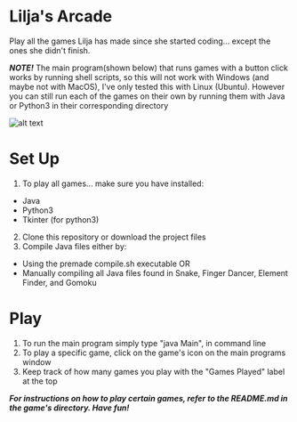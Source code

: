 # Lilja's Arcade
Play all the games Lilja has made since she started coding... except the ones she didn't finish.

***NOTE!***
The main program(shown below) that runs games with a button click works by running shell scripts, 
so this will not work with Windows (and maybe not with MacOS), I've only tested this with Linux (Ubuntu). However you can still run each of the games on their own by running them with Java or Python3 in their corresponding directory

![alt text](https://github.com/LiljaKiiski/arcade-games/blob/master/images/cover.png)

# Set Up
1. To play all games... make sure you have installed:
- Java 
- Python3
- Tkinter (for python3)
2. Clone this repository or download the project files
3. Compile Java files either by:
- Using the premade compile.sh executable OR
- Manually compiling all Java files found in Snake, Finger Dancer, Element Finder, and Gomoku

# Play
1. To run the main program simply type "java Main", in command line
2. To play a specific game, click on the game's icon on the main programs window
3. Keep track of how many games you play with the "Games Played" label at the top

***For instructions on how to play certain games, refer to the README.md in the game's directory. Have fun!***
